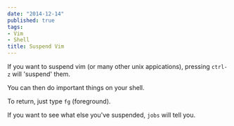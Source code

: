 ```yaml
---
date: "2014-12-14"
published: true
tags:
- Vim
- Shell
title: Suspend Vim
---
```


If you want to suspend vim (or many other unix appications), pressing `ctrl-z`
will 'suspend' them.

You can then do important things on your shell.

To return, just type `fg` (foreground).

If you want to see what else you've suspended, `jobs` will tell you.
